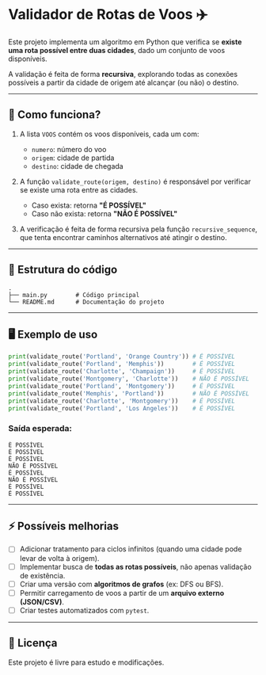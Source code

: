 # Validador de Rotas de Voos ✈️

Este projeto implementa um algoritmo em Python que verifica se **existe uma rota possível entre duas cidades**, dado um conjunto de voos disponíveis.  

A validação é feita de forma **recursiva**, explorando todas as conexões possíveis a partir da cidade de origem até alcançar (ou não) o destino.

---

## 🚀 Como funciona?

1. A lista `VOOS` contém os voos disponíveis, cada um com:
   - `numero`: número do voo  
   - `origem`: cidade de partida  
   - `destino`: cidade de chegada  

2. A função `validate_route(origem, destino)` é responsável por verificar se existe uma rota entre as cidades.  
   - Caso exista: retorna **"É POSSÍVEL"**  
   - Caso não exista: retorna **"NÃO É POSSÍVEL"**  

3. A verificação é feita de forma recursiva pela função `recursive_sequence`, que tenta encontrar caminhos alternativos até atingir o destino.

---

## 📂 Estrutura do código

```
.
├── main.py        # Código principal
└── README.md      # Documentação do projeto
```

---

## 🖥️ Exemplo de uso

```python
print(validate_route('Portland', 'Orange Country')) # É POSSÍVEL
print(validate_route('Portland', 'Memphis'))        # É POSSÍVEL
print(validate_route('Charlotte', 'Champaign'))     # É POSSÍVEL
print(validate_route('Montgomery', 'Charlotte'))    # NÃO É POSSÍVEL
print(validate_route('Portland', 'Montgomery'))     # É POSSÍVEL
print(validate_route('Memphis', 'Portland'))        # NÃO É POSSÍVEL
print(validate_route('Charlotte', 'Montgomery'))    # É POSSÍVEL
print(validate_route('Portland', 'Los Angeles'))    # É POSSÍVEL
```

### Saída esperada:

```
É POSSÍVEL
É POSSÍVEL
É POSSÍVEL
NÃO É POSSÍVEL
É POSSÍVEL
NÃO É POSSÍVEL
É POSSÍVEL
É POSSÍVEL
```

---

## ⚡ Possíveis melhorias

- [ ] Adicionar tratamento para ciclos infinitos (quando uma cidade pode levar de volta à origem).  
- [ ] Implementar busca de **todas as rotas possíveis**, não apenas validação de existência.  
- [ ] Criar uma versão com **algoritmos de grafos** (ex: DFS ou BFS).  
- [ ] Permitir carregamento de voos a partir de um **arquivo externo (JSON/CSV)**.  
- [ ] Criar testes automatizados com `pytest`.  

---

## 📜 Licença

Este projeto é livre para estudo e modificações.  
